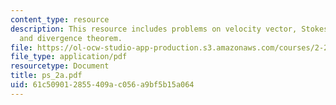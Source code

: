 ```yaml
---
content_type: resource
description: This resource includes problems on velocity vector, Stokes? theorem,
  and divergence theorem.
file: https://ol-ocw-studio-app-production.s3.amazonaws.com/courses/2-20-marine-hydrodynamics-13-021-spring-2005/61c509012855409ac056a9bf5b15a064_ps_2a.pdf
file_type: application/pdf
resourcetype: Document
title: ps_2a.pdf
uid: 61c50901-2855-409a-c056-a9bf5b15a064
---
```

